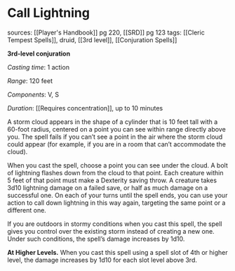# Call Lightning
sources: [[Player's Handbook]] pg 220, [[SRD]] pg 123
tags: [[Cleric Tempest Spells]], druid, [[3rd level]], [[Conjuration Spells]]

**3rd-level conjuration**

*Casting time*: 1 action

*Range*: 120 feet

*Components*: V, S

*Duration*: [[Requires concentration]], up to 10 minutes

A storm cloud appears in the shape of a cylinder that is 10 feet tall with a 60-foot radius, centered on a point you can see within range directly above you. The spell fails if you can’t see a point in the air where the storm cloud could appear (for example, if you are in a room that can’t accommodate the cloud).

When you cast the spell, choose a point you can see under the cloud. A bolt of lightning flashes down from the cloud to that point. Each creature within 5 feet of that point must make a Dexterity saving throw. A creature takes 3d10 lightning damage on a failed save, or half as much damage on a successful one. On each of your turns until the spell ends, you can use your action to call down lightning in this way again, targeting the same point or a different one.

If you are outdoors in stormy conditions when you cast this spell, the spell gives you control over the existing storm instead of creating a new one. Under such conditions, the spell’s damage increases by 1d10.

**At Higher Levels.** When you cast this spell using a spell slot of 4th or higher level, the damage increases by 1d10 for each slot level above 3rd.
